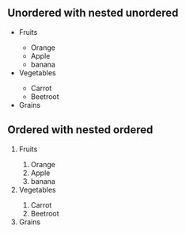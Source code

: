 <!DOCTYPE html>
<html lang="en">
<head>
    <meta charset="UTF-8">
    <meta name="viewport" content="width=device-width, initial-scale=1.0">
    <title>Nested list</title>
</head>
<body>
    <h2> Unordered with nested unordered</h2>
    <ul>
        <li>Fruits</li>
        <ul>
            <li>Orange</li>
            <li>Apple</li>
            <li>banana</li>
        </ul>
        <li>Vegetables</li>
        <ul>
            <li>Carrot</li>
            <li>Beetroot</li>
        </ul>
        <li>Grains</li>
    </ul>
    <h2> Ordered with nested ordered</h2>
    <ol>
        <li>Fruits</li>
        <ol>
            <li>Orange</li>
            <li>Apple</li>
            <li>banana</li>
        </ol>
        <li>Vegetables</li>
        <ol>
            <li>Carrot</li>
            <li>Beetroot</li>
        </ol>
        <li>Grains</li>
    </ol>
</body>
</html>
